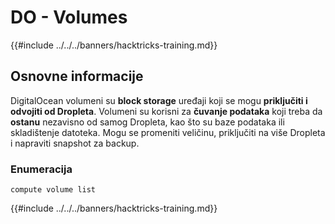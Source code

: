 # DO - Volumes

{{#include ../../../banners/hacktricks-training.md}}

## Osnovne informacije

DigitalOcean volumeni su **block storage** uređaji koji se mogu **priključiti i odvojiti od Dropleta**. Volumeni su korisni za **čuvanje podataka** koji treba da **ostanu** nezavisno od samog Dropleta, kao što su baze podataka ili skladištenje datoteka. Mogu se promeniti veličinu, priključiti na više Dropleta i napraviti snapshot za backup.

### Enumeracija
```
compute volume list
```
{{#include ../../../banners/hacktricks-training.md}}
